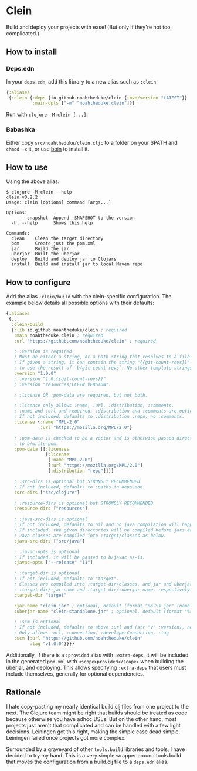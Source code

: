 # Clein

Build and deploy your projects with ease! (But only if they're not too complicated.)

## How to install

### Deps.edn

In your `deps.edn`, add this library to a new alias such as `:clein`:

```clojure
{:aliases
 {:clein {:deps {io.github.noahtheduke/clein {:mvn/version "LATEST"}}
          :main-opts ["-m" "noahtheduke.clein"]}}
```

Run with `clojure -M:clein [...]`.

### Babashka

Either copy `src/noahtheduke/clein.cljc` to a folder on your $PATH and `chmod +x` it, or
use [bbin](https://github.com/babashka/bbin) to install it.

## How to use

Using the above alias:

```
$ clojure -M:clein --help
clein v0.2.2
Usage: clein [options] command [args...]

Options:
      --snapshot  Append -SNAPSHOT to the version
  -h, --help      Shows this help

Commands:
  clean    Clean the target directory
  pom      Create just the pom.xml
  jar      Build the jar
  uberjar  Built the uberjar
  deploy   Build and deploy jar to Clojars
  install  Build and install jar to local Maven repo
```

## How to configure

Add the alias `:clein/build` with the clein-specific configuration. The example below
details all possible options with their defaults:

```clojure
{:aliases
 {...
  :clein/build
  {:lib io.github.noahtheduke/clein ; required
   :main noahtheduke.clein ; required
   :url "https://github.com/noahtheduke/clein" ; required

   ; :version is required
   ; Must be either a string, or a path string that resolves to a file.
   ; If given a string, it can contain the string "{{git-count-revs}}"
   ; to use the result of `b/git-count-revs`. No other template strings work.
   :version "1.0.0"
   ; :version "1.0.{{git-count-revs}}"
   ; :version "resources/CLEIN_VERSION".

   ; :license OR :pom-data are required, but not both.

   ; :license only allows :name, :url, :distribution, :comments.
   ; :name and :url and required, :distribution and :comments are optional.
   ; If not included, defaults to :distribution :repo, no :comments.
   :license {:name "MPL-2.0"
             :url "https://mozilla.org/MPL/2.0"}

   ; :pom-data is checked to be a vector and is otherwise passed directly
   ; to b/write-pom.
   :pom-data [[:licenses
               [:license
                [:name "MPL-2.0"]
                [:url "https://mozilla.org/MPL/2.0"]
                [:distribution "repo"]]]]

   ; :src-dirs is optional but STRONGLY RECOMMENDED
   ; If not included, defaults to :paths in deps.edn.
   :src-dirs ["src/clojure"]

   ; :resource-dirs is optional but STRONGLY RECOMMENDED
   :resource-dirs ["resources"]

   ; :java-src-dirs is optional
   ; If not included, defaults to nil and no java compilation will happen.
   ; If included, the given directories will be compiled before jars are created.
   ; Java classes are compiled into :target/classes as below.
   :java-src-dirs ["src/java"]

   ; :javac-opts is optional
   ; If included, it will be passed to b/javac as-is.
   :javac-opts ["--release" "11"]

   ; :target-dir is optional
   ; If not included, defaults to "target".
   ; Classes are compiled into :target-dir/classes, and jar and uberjar are built in
   ; :target-dir/:jar-name and :target-dir/:uberjar-name, respectively.
   :target-dir "target"

   :jar-name "clein.jar" ; optional, default (format "%s-%s.jar" (name lib) version)
   :uberjar-name "clein-standalone.jar" ; optional, default (format "%s-%s-standalone.jar" (name lib) version)

   ; :scm is optional
   ; If not included, defaults to above :url and (str "v" :version), no :connection or :developerConnection
   ; Only allows :url, :connection, :developerConnection, :tag
   :scm {:url "https://github.com/noahtheduke/clein"
         :tag "v1.0.0"}}}}
```

Additionally, if there is a `:provided` alias with `:extra-deps`, it will be included in
the generated `pom.xml` with `<scope>provided</scope>` when building the uberjar, and
deploying. This allows specifying `:extra-deps` that users must include themselves,
generally for optional dependencies.

## Rationale

I hate copy-pasting my nearly identical build.clj files from one project to the next.
The Clojure team might be right that builds should be treated as code because otherwise
you have adhoc DSLs. But on the other hand, most projects just aren't that complicated
and can be handled with a few light decisions. Leiningen got this right, making the
simple case dead simple. Leiningen failed once projects got more complex.

Surrounded by a graveyard of other `tools.build` libraries and tools, I have decided to
try my hand. This is a very simple wrapper around tools.build that moves the
configuration from a build.clj file to a `deps.edn` alias.
